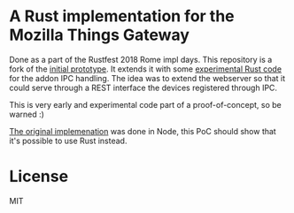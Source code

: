 # A Rust implementation for the Mozilla Things Gateway

Done as a part of the Rustfest 2018 Rome impl days. This repository is a fork of the [initial
prototype][initial]. It extends it with some [experimental Rust code][ipc] for the addon IPC
handling. The idea was to extend the webserver so that it could serve through a REST interface the
devices registered through IPC.

This is very early and experimental code part of a proof-of-concept, so be warned :)

[The original implemenation](https://github.com/mozilla-iot/gateway/) was done in Node, this PoC
should show that it's possible to use Rust instead.

# License

MIT

[initial]: https://github.com/celaus/things-gateway-rs
[ipc]: https://github.com/jvff/rust-things-gateway-adapter-ipc-test
